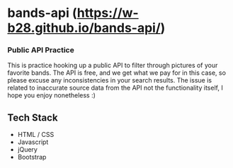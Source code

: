 # bands-api (https://w-b28.github.io/bands-api/)
### Public API Practice

 
This is practice hooking up a public API to filter through pictures of your favorite bands. The API is free, and we get what we pay for in this case, so please excuse any inconsistencies in your search results. The issue is related to inaccurate source data from the API not the functionality itself, I hope you enjoy nonetheless :)

## Tech Stack
- HTML / CSS 
- Javascript
- jQuery 
- Bootstrap
